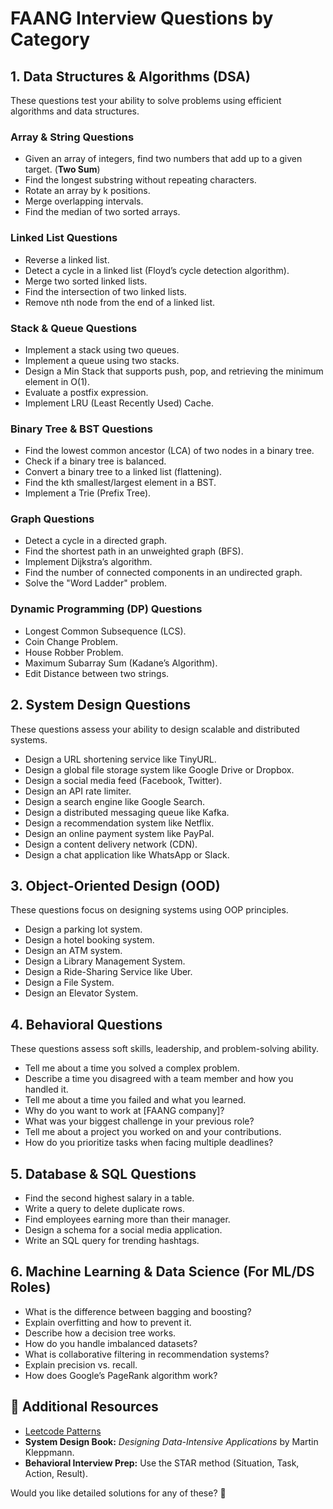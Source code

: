 <h1>FAANG Interview Questions by Category</h1>

<h2>1. Data Structures & Algorithms (DSA)</h2>
<p>These questions test your ability to solve problems using efficient algorithms and data structures.</p>

<h3>Array & String Questions</h3>
<ul>
  <li>Given an array of integers, find two numbers that add up to a given target. (<strong>Two Sum</strong>)</li>
  <li>Find the longest substring without repeating characters.</li>
  <li>Rotate an array by k positions.</li>
  <li>Merge overlapping intervals.</li>
  <li>Find the median of two sorted arrays.</li>
</ul>

<h3>Linked List Questions</h3>
<ul>
  <li>Reverse a linked list.</li>
  <li>Detect a cycle in a linked list (Floyd’s cycle detection algorithm).</li>
  <li>Merge two sorted linked lists.</li>
  <li>Find the intersection of two linked lists.</li>
  <li>Remove nth node from the end of a linked list.</li>
</ul>

<h3>Stack & Queue Questions</h3>
<ul>
  <li>Implement a stack using two queues.</li>
  <li>Implement a queue using two stacks.</li>
  <li>Design a Min Stack that supports push, pop, and retrieving the minimum element in O(1).</li>
  <li>Evaluate a postfix expression.</li>
  <li>Implement LRU (Least Recently Used) Cache.</li>
</ul>

<h3>Binary Tree & BST Questions</h3>
<ul>
  <li>Find the lowest common ancestor (LCA) of two nodes in a binary tree.</li>
  <li>Check if a binary tree is balanced.</li>
  <li>Convert a binary tree to a linked list (flattening).</li>
  <li>Find the kth smallest/largest element in a BST.</li>
  <li>Implement a Trie (Prefix Tree).</li>
</ul>

<h3>Graph Questions</h3>
<ul>
  <li>Detect a cycle in a directed graph.</li>
  <li>Find the shortest path in an unweighted graph (BFS).</li>
  <li>Implement Dijkstra’s algorithm.</li>
  <li>Find the number of connected components in an undirected graph.</li>
  <li>Solve the "Word Ladder" problem.</li>
</ul>

<h3>Dynamic Programming (DP) Questions</h3>
<ul>
  <li>Longest Common Subsequence (LCS).</li>
  <li>Coin Change Problem.</li>
  <li>House Robber Problem.</li>
  <li>Maximum Subarray Sum (Kadane’s Algorithm).</li>
  <li>Edit Distance between two strings.</li>
</ul>

<h2>2. System Design Questions</h2>
<p>These questions assess your ability to design scalable and distributed systems.</p>
<ul>
  <li>Design a URL shortening service like TinyURL.</li>
  <li>Design a global file storage system like Google Drive or Dropbox.</li>
  <li>Design a social media feed (Facebook, Twitter).</li>
  <li>Design an API rate limiter.</li>
  <li>Design a search engine like Google Search.</li>
  <li>Design a distributed messaging queue like Kafka.</li>
  <li>Design a recommendation system like Netflix.</li>
  <li>Design an online payment system like PayPal.</li>
  <li>Design a content delivery network (CDN).</li>
  <li>Design a chat application like WhatsApp or Slack.</li>
</ul>

<h2>3. Object-Oriented Design (OOD)</h2>
<p>These questions focus on designing systems using OOP principles.</p>
<ul>
  <li>Design a parking lot system.</li>
  <li>Design a hotel booking system.</li>
  <li>Design an ATM system.</li>
  <li>Design a Library Management System.</li>
  <li>Design a Ride-Sharing Service like Uber.</li>
  <li>Design a File System.</li>
  <li>Design an Elevator System.</li>
</ul>

<h2>4. Behavioral Questions</h2>
<p>These questions assess soft skills, leadership, and problem-solving ability.</p>
<ul>
  <li>Tell me about a time you solved a complex problem.</li>
  <li>Describe a time you disagreed with a team member and how you handled it.</li>
  <li>Tell me about a time you failed and what you learned.</li>
  <li>Why do you want to work at [FAANG company]?</li>
  <li>What was your biggest challenge in your previous role?</li>
  <li>Tell me about a project you worked on and your contributions.</li>
  <li>How do you prioritize tasks when facing multiple deadlines?</li>
</ul>

<h2>5. Database & SQL Questions</h2>
<ul>
  <li>Find the second highest salary in a table.</li>
  <li>Write a query to delete duplicate rows.</li>
  <li>Find employees earning more than their manager.</li>
  <li>Design a schema for a social media application.</li>
  <li>Write an SQL query for trending hashtags.</li>
</ul>

<h2>6. Machine Learning & Data Science (For ML/DS Roles)</h2>
<ul>
  <li>What is the difference between bagging and boosting?</li>
  <li>Explain overfitting and how to prevent it.</li>
  <li>Describe how a decision tree works.</li>
  <li>How do you handle imbalanced datasets?</li>
  <li>What is collaborative filtering in recommendation systems?</li>
  <li>Explain precision vs. recall.</li>
  <li>How does Google’s PageRank algorithm work?</li>
</ul>

<h2>📌 Additional Resources</h2>
<ul>
  <li><a href="https://leetcode.com/problemset/">Leetcode Patterns</a></li>
  <li><strong>System Design Book:</strong> <em>Designing Data-Intensive Applications</em> by Martin Kleppmann.</li>
  <li><strong>Behavioral Interview Prep:</strong> Use the STAR method (Situation, Task, Action, Result).</li>
</ul>

<p>Would you like detailed solutions for any of these? 🚀</p>

